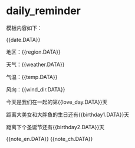 # daily_reminder

模板内容如下：

{{date.DATA}} 

地区：{{region.DATA}} 

天气：{{weather.DATA}} 

气温：{{temp.DATA}} 

风向：{{wind_dir.DATA}} 

今天是我们在一起的第{{love_day.DATA}}天 

距离大美女和大胖鱼的生日还有{{birthday1.DATA}}天 

距离下个圣诞节还有{{birthday2.DATA}}天


{{note_en.DATA}} 
{{note_ch.DATA}}

